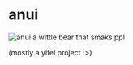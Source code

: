 
# anui
![anui](https://cdn.discordapp.com/avatars/781771660361596928/172250889c767b3ea8d27132e9ca09f3.webp?size=1024)
a wittle bear that smaks ppl

(mostly a yifei project :>)
